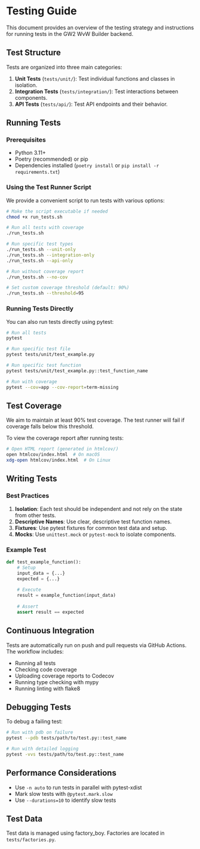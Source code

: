 # Testing Guide

This document provides an overview of the testing strategy and instructions for running tests in the GW2 WvW Builder backend.

## Test Structure

Tests are organized into three main categories:

1. **Unit Tests** (`tests/unit/`): Test individual functions and classes in isolation.
2. **Integration Tests** (`tests/integration/`): Test interactions between components.
3. **API Tests** (`tests/api/`): Test API endpoints and their behavior.

## Running Tests

### Prerequisites

- Python 3.11+
- Poetry (recommended) or pip
- Dependencies installed (`poetry install` or `pip install -r requirements.txt`)

### Using the Test Runner Script

We provide a convenient script to run tests with various options:

```bash
# Make the script executable if needed
chmod +x run_tests.sh

# Run all tests with coverage
./run_tests.sh

# Run specific test types
./run_tests.sh --unit-only
./run_tests.sh --integration-only
./run_tests.sh --api-only

# Run without coverage report
./run_tests.sh --no-cov

# Set custom coverage threshold (default: 90%)
./run_tests.sh --threshold=95
```

### Running Tests Directly

You can also run tests directly using pytest:

```bash
# Run all tests
pytest

# Run specific test file
pytest tests/unit/test_example.py

# Run specific test function
pytest tests/unit/test_example.py::test_function_name

# Run with coverage
pytest --cov=app --cov-report=term-missing
```

## Test Coverage

We aim to maintain at least 90% test coverage. The test runner will fail if coverage falls below this threshold.

To view the coverage report after running tests:

```bash
# Open HTML report (generated in htmlcov/)
open htmlcov/index.html  # On macOS
xdg-open htmlcov/index.html  # On Linux
```

## Writing Tests

### Best Practices

1. **Isolation**: Each test should be independent and not rely on the state from other tests.
2. **Descriptive Names**: Use clear, descriptive test function names.
3. **Fixtures**: Use pytest fixtures for common test data and setup.
4. **Mocks**: Use `unittest.mock` or `pytest-mock` to isolate components.

### Example Test

```python
def test_example_function():
    # Setup
    input_data = {...}
    expected = {...}
    
    # Execute
    result = example_function(input_data)
    
    # Assert
    assert result == expected
```

## Continuous Integration

Tests are automatically run on push and pull requests via GitHub Actions. The workflow includes:

- Running all tests
- Checking code coverage
- Uploading coverage reports to Codecov
- Running type checking with mypy
- Running linting with flake8

## Debugging Tests

To debug a failing test:

```bash
# Run with pdb on failure
pytest --pdb tests/path/to/test.py::test_name

# Run with detailed logging
pytest -vvs tests/path/to/test.py::test_name
```

## Performance Considerations

- Use `-n auto` to run tests in parallel with pytest-xdist
- Mark slow tests with `@pytest.mark.slow`
- Use `--durations=10` to identify slow tests

## Test Data

Test data is managed using factory_boy. Factories are located in `tests/factories.py`.
